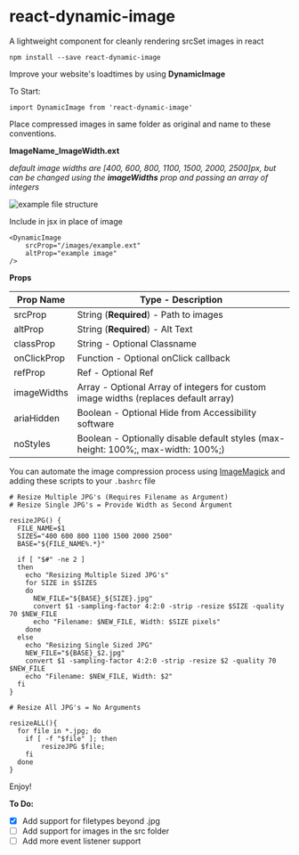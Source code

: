# react-dynamic-image

A lightweight component for cleanly rendering srcSet images in react

`npm install --save react-dynamic-image`

Improve your website's loadtimes by using **DynamicImage**

To Start:

`import DynamicImage from 'react-dynamic-image'`

Place compressed images in same folder as original and name to these conventions.

**ImageName_ImageWidth.ext**

_default image widths are [400, 600, 800, 1100, 1500, 2000, 2500]px, but can be changed using the **imageWidths** prop and passing an array of integers_

![example file structure](https://i.imgur.com/GzCo7gO.png)

Include in jsx in place of image

```
<DynamicImage
    srcProp="/images/example.ext"
    altProp="example image"
/>
```

**Props**

| Prop Name   | Type - Description                                                                  |
| ----------- | ----------------------------------------------------------------------------------- |
| srcProp     | String (**Required**) - Path to images                                              |
| altProp     | String (**Required**) - Alt Text                                                    |
| classProp   | String - Optional Classname                                                         |
| onClickProp | Function - Optional onClick callback                                                |
| refProp     | Ref - Optional Ref                                                                  |
| imageWidths | Array - Optional Array of integers for custom image widths (replaces default array) |
| ariaHidden  | Boolean - Optional Hide from Accessibility software                                 |
| noStyles    | Boolean - Optionally disable default styles (max-height: 100%;, max-width: 100%;)   |

<!-- | isPublic    | Boolean - Set true if images are located in the `public` folder                     | -->

You can automate the image compression process using [ImageMagick](https://www.imagemagick.org/script/download.php) and adding these scripts to your `.bashrc` file

```
# Resize Multiple JPG's (Requires Filename as Argument)
# Resize Single JPG's = Provide Width as Second Argument

resizeJPG() {
  FILE_NAME=$1
  SIZES="400 600 800 1100 1500 2000 2500"
  BASE="${FILE_NAME%.*}"

  if [ "$#" -ne 2 ]
  then
    echo "Resizing Multiple Sized JPG's"
    for SIZE in $SIZES
    do
      NEW_FILE="${BASE}_${SIZE}.jpg"
      convert $1 -sampling-factor 4:2:0 -strip -resize $SIZE -quality 70 $NEW_FILE
      echo "Filename: $NEW_FILE, Width: $SIZE pixels"
    done
  else
    echo "Resizing Single Sized JPG"
    NEW_FILE="${BASE}_$2.jpg"
    convert $1 -sampling-factor 4:2:0 -strip -resize $2 -quality 70 $NEW_FILE
    echo "Filename: $NEW_FILE, Width: $2"
  fi
}

# Resize All JPG's = No Arguments

resizeALL(){
  for file in *.jpg; do
    if [ -f "$file" ]; then
        resizeJPG $file;
    fi
  done
}
```

Enjoy!

**To Do:**

- [x] Add support for filetypes beyond .jpg
- [ ] Add support for images in the src folder
- [ ] Add more event listener support

